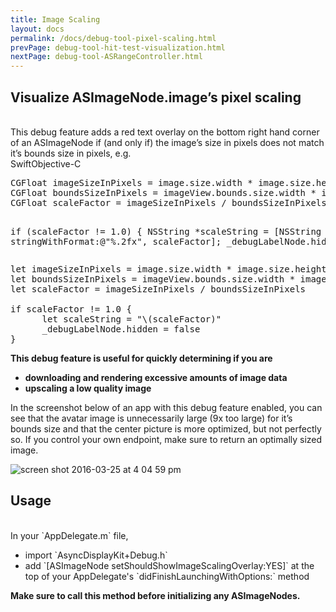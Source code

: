 ```yaml
---
title: Image Scaling
layout: docs
permalink: /docs/debug-tool-pixel-scaling.html
prevPage: debug-tool-hit-test-visualization.html
nextPage: debug-tool-ASRangeController.html
---
```


## Visualize ASImageNode.image’s pixel scaling
<br>
This debug feature adds a red text overlay on the bottom right hand corner of an ASImageNode if (and only if) the image’s size in pixels does not match it’s bounds size in pixels, e.g.

<div class = "highlight-group">
<span class="language-toggle"><a data-lang="swift" class="swiftButton">Swift</a><a data-lang="objective-c" class = "active objcButton">Objective-C</a></span>

<div class = "code">
<pre lang="objc" class="objcCode">
CGFloat imageSizeInPixels = image.size.width * image.size.height;
CGFloat boundsSizeInPixels = imageView.bounds.size.width * imageView.bounds.size.height;
CGFloat scaleFactor = imageSizeInPixels / boundsSizeInPixels;

if (scaleFactor != 1.0) {
      NSString *scaleString = [NSString stringWithFormat:@"%.2fx", scaleFactor];
      _debugLabelNode.hidden = NO;
}
</pre>
<pre lang="swift" class = "swiftCode hidden">
let imageSizeInPixels = image.size.width * image.size.height
let boundsSizeInPixels = imageView.bounds.size.width * imageView.bounds.size.height
let scaleFactor = imageSizeInPixels / boundsSizeInPixels

if scaleFactor != 1.0 {
      let scaleString = "\(scaleFactor)"
      _debugLabelNode.hidden = false
}
</pre>
</div>
</div>


<b>This debug feature is useful for quickly determining if you are</b>

<ul>
  <li><strong>downloading and rendering excessive amounts of image data</li> 
  <li>upscaling a low quality image</strong></li>
</ul>

In the screenshot below of an app with this debug feature enabled, you can see that the avatar image is unnecessarily large (9x too large) for it’s bounds size and that the center picture is more optimized, but not perfectly so. If you control your own endpoint, make sure to return an optimally sized image.

![screen shot 2016-03-25 at 4 04 59 pm](https://cloud.githubusercontent.com/assets/3419380/14056994/15561daa-f2b1-11e5-9606-59d54d2b5354.png)

## Usage
<br>
In your `AppDelegate.m` file, 
<ul>
  <li>import `AsyncDisplayKit+Debug.h`</li>
  <li>add `[ASImageNode setShouldShowImageScalingOverlay:YES]` at the top of your AppDelegate's `didFinishLaunchingWithOptions:` method</li>
</ul>

**Make sure to call this method before initializing any ASImageNodes.**
